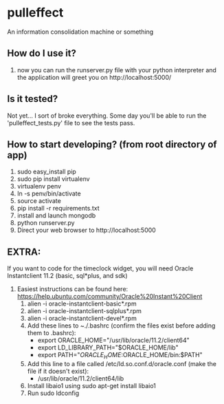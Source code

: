pulleffect
==========

An information consolidation machine or something


## How do I use it?
1. now you can run the runserver.py file with your
     python interpreter and the application will
     greet you on http://localhost:5000/

## Is it tested?

  Not yet... I sort of broke everything. Some day you'll be able to run the 'pulleffect_tests.py' file to see the tests pass.

## How to start developing? (from root directory of app)

1. sudo easy_install pip
2. sudo pip install virtualenv
3. virtualenv penv
4. ln -s penv/bin/activate
5. source activate
6. pip install -r requirements.txt
7. install and launch mongodb
8. python runserver.py
9. Direct your web browser to http://localhost:5000

## EXTRA:
  If you want to code for the timeclock widget, you will need Oracle Instantclient 11.2 (basic, sql*plus, and sdk)
  
1. Easiest instructions can be found here: https://help.ubuntu.com/community/Oracle%20Instant%20Client
    1. alien -i oracle-instantclient-basic*.rpm
    2. alien -i oracle-instantclient-sqlplus*.rpm
    3. alien -i oracle-instantclient-devel*.rpm
    4. Add these lines to ~./.bashrc (confirm the files exist before adding them to .bashrc):
        - export ORACLE_HOME="/usr/lib/oracle/11.2/client64"
        - export LD_LIBRARY_PATH="$ORACLE_HOME/lib"
        - export PATH="$ORACLE_HOME:$ORACLE_HOME/bin:$PATH" 
    5. Add this line to a file called /etc/ld.so.conf.d/oracle.conf (make the file if it doesn't exist):
        - /usr/lib/oracle/11.2/client64/lib
    6. Install libaio1 using sudo apt-get install libaio1
    6. Run sudo ldconfig


